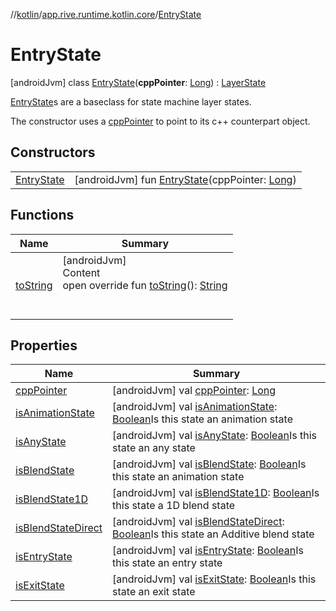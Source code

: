 //[kotlin](../../../index.md)/[app.rive.runtime.kotlin.core](../index.md)/[EntryState](index.md)



# EntryState  
 [androidJvm] class [EntryState](index.md)(**cppPointer**: [Long](https://kotlinlang.org/api/latest/jvm/stdlib/kotlin/-long/index.html)) : [LayerState](../-layer-state/index.md)

[EntryState](index.md)s are a baseclass for state machine layer states.



The constructor uses a [cppPointer](index.md#%5Bapp.rive.runtime.kotlin.core%2FEntryState%2FcppPointer%2F%23%2FPointingToDeclaration%2F%5D%2FProperties%2F695009544) to point to its c++ counterpart object.

   


## Constructors  
  
| | |
|---|---|
| <a name="app.rive.runtime.kotlin.core/EntryState/EntryState/#kotlin.Long/PointingToDeclaration/"></a>[EntryState](-entry-state.md)| <a name="app.rive.runtime.kotlin.core/EntryState/EntryState/#kotlin.Long/PointingToDeclaration/"></a> [androidJvm] fun [EntryState](-entry-state.md)(cppPointer: [Long](https://kotlinlang.org/api/latest/jvm/stdlib/kotlin/-long/index.html))   <br>|


## Functions  
  
|  Name |  Summary | 
|---|---|
| <a name="app.rive.runtime.kotlin.core/EntryState/toString/#/PointingToDeclaration/"></a>[toString](to-string.md)| <a name="app.rive.runtime.kotlin.core/EntryState/toString/#/PointingToDeclaration/"></a>[androidJvm]  <br>Content  <br>open override fun [toString](to-string.md)(): [String](https://kotlinlang.org/api/latest/jvm/stdlib/kotlin/-string/index.html)  <br><br><br>|


## Properties  
  
|  Name |  Summary | 
|---|---|
| <a name="app.rive.runtime.kotlin.core/EntryState/cppPointer/#/PointingToDeclaration/"></a>[cppPointer](index.md#%5Bapp.rive.runtime.kotlin.core%2FEntryState%2FcppPointer%2F%23%2FPointingToDeclaration%2F%5D%2FProperties%2F695009544)| <a name="app.rive.runtime.kotlin.core/EntryState/cppPointer/#/PointingToDeclaration/"></a> [androidJvm] val [cppPointer](index.md#%5Bapp.rive.runtime.kotlin.core%2FEntryState%2FcppPointer%2F%23%2FPointingToDeclaration%2F%5D%2FProperties%2F695009544): [Long](https://kotlinlang.org/api/latest/jvm/stdlib/kotlin/-long/index.html)   <br>|
| <a name="app.rive.runtime.kotlin.core/EntryState/isAnimationState/#/PointingToDeclaration/"></a>[isAnimationState](index.md#%5Bapp.rive.runtime.kotlin.core%2FEntryState%2FisAnimationState%2F%23%2FPointingToDeclaration%2F%5D%2FProperties%2F695009544)| <a name="app.rive.runtime.kotlin.core/EntryState/isAnimationState/#/PointingToDeclaration/"></a> [androidJvm] val [isAnimationState](index.md#%5Bapp.rive.runtime.kotlin.core%2FEntryState%2FisAnimationState%2F%23%2FPointingToDeclaration%2F%5D%2FProperties%2F695009544): [Boolean](https://kotlinlang.org/api/latest/jvm/stdlib/kotlin/-boolean/index.html)Is this state an animation state   <br>|
| <a name="app.rive.runtime.kotlin.core/EntryState/isAnyState/#/PointingToDeclaration/"></a>[isAnyState](index.md#%5Bapp.rive.runtime.kotlin.core%2FEntryState%2FisAnyState%2F%23%2FPointingToDeclaration%2F%5D%2FProperties%2F695009544)| <a name="app.rive.runtime.kotlin.core/EntryState/isAnyState/#/PointingToDeclaration/"></a> [androidJvm] val [isAnyState](index.md#%5Bapp.rive.runtime.kotlin.core%2FEntryState%2FisAnyState%2F%23%2FPointingToDeclaration%2F%5D%2FProperties%2F695009544): [Boolean](https://kotlinlang.org/api/latest/jvm/stdlib/kotlin/-boolean/index.html)Is this state an any state   <br>|
| <a name="app.rive.runtime.kotlin.core/EntryState/isBlendState/#/PointingToDeclaration/"></a>[isBlendState](index.md#%5Bapp.rive.runtime.kotlin.core%2FEntryState%2FisBlendState%2F%23%2FPointingToDeclaration%2F%5D%2FProperties%2F695009544)| <a name="app.rive.runtime.kotlin.core/EntryState/isBlendState/#/PointingToDeclaration/"></a> [androidJvm] val [isBlendState](index.md#%5Bapp.rive.runtime.kotlin.core%2FEntryState%2FisBlendState%2F%23%2FPointingToDeclaration%2F%5D%2FProperties%2F695009544): [Boolean](https://kotlinlang.org/api/latest/jvm/stdlib/kotlin/-boolean/index.html)Is this state an animation state   <br>|
| <a name="app.rive.runtime.kotlin.core/EntryState/isBlendState1D/#/PointingToDeclaration/"></a>[isBlendState1D](index.md#%5Bapp.rive.runtime.kotlin.core%2FEntryState%2FisBlendState1D%2F%23%2FPointingToDeclaration%2F%5D%2FProperties%2F695009544)| <a name="app.rive.runtime.kotlin.core/EntryState/isBlendState1D/#/PointingToDeclaration/"></a> [androidJvm] val [isBlendState1D](index.md#%5Bapp.rive.runtime.kotlin.core%2FEntryState%2FisBlendState1D%2F%23%2FPointingToDeclaration%2F%5D%2FProperties%2F695009544): [Boolean](https://kotlinlang.org/api/latest/jvm/stdlib/kotlin/-boolean/index.html)Is this state a 1D blend state   <br>|
| <a name="app.rive.runtime.kotlin.core/EntryState/isBlendStateDirect/#/PointingToDeclaration/"></a>[isBlendStateDirect](index.md#%5Bapp.rive.runtime.kotlin.core%2FEntryState%2FisBlendStateDirect%2F%23%2FPointingToDeclaration%2F%5D%2FProperties%2F695009544)| <a name="app.rive.runtime.kotlin.core/EntryState/isBlendStateDirect/#/PointingToDeclaration/"></a> [androidJvm] val [isBlendStateDirect](index.md#%5Bapp.rive.runtime.kotlin.core%2FEntryState%2FisBlendStateDirect%2F%23%2FPointingToDeclaration%2F%5D%2FProperties%2F695009544): [Boolean](https://kotlinlang.org/api/latest/jvm/stdlib/kotlin/-boolean/index.html)Is this state an Additive blend state   <br>|
| <a name="app.rive.runtime.kotlin.core/EntryState/isEntryState/#/PointingToDeclaration/"></a>[isEntryState](index.md#%5Bapp.rive.runtime.kotlin.core%2FEntryState%2FisEntryState%2F%23%2FPointingToDeclaration%2F%5D%2FProperties%2F695009544)| <a name="app.rive.runtime.kotlin.core/EntryState/isEntryState/#/PointingToDeclaration/"></a> [androidJvm] val [isEntryState](index.md#%5Bapp.rive.runtime.kotlin.core%2FEntryState%2FisEntryState%2F%23%2FPointingToDeclaration%2F%5D%2FProperties%2F695009544): [Boolean](https://kotlinlang.org/api/latest/jvm/stdlib/kotlin/-boolean/index.html)Is this state an entry state   <br>|
| <a name="app.rive.runtime.kotlin.core/EntryState/isExitState/#/PointingToDeclaration/"></a>[isExitState](index.md#%5Bapp.rive.runtime.kotlin.core%2FEntryState%2FisExitState%2F%23%2FPointingToDeclaration%2F%5D%2FProperties%2F695009544)| <a name="app.rive.runtime.kotlin.core/EntryState/isExitState/#/PointingToDeclaration/"></a> [androidJvm] val [isExitState](index.md#%5Bapp.rive.runtime.kotlin.core%2FEntryState%2FisExitState%2F%23%2FPointingToDeclaration%2F%5D%2FProperties%2F695009544): [Boolean](https://kotlinlang.org/api/latest/jvm/stdlib/kotlin/-boolean/index.html)Is this state an exit state   <br>|

